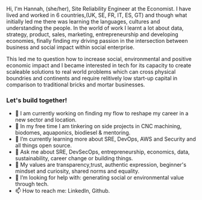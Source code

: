 Hi, I'm Hannah, (she/her), Site Reliability Engineer at the Economist. I have lived and worked in 6 countries,(UK, SE, FR, IT, ES, GT) and though what initially led me there was learning the languages, cultures and understanding the people. In the world of work I learnt a lot about data, strategy, product, sales, marketing, entrepreneurship and developing economies, finally finding my driving passion in the intersection between business and social impact within social enterprise.

This led me to question how to increase social, environmental and positive economic impact and I became interested in tech for its capacity to create scaleable solutions to real world problems which can cross physical boundries and continents and require relitively low start-up capital in comparison to traditional bricks and mortar businesses.

### Let's build together!

- 🔭 I am currently working on finding my flow to reshape my career in a new sector and location.
- 🌟 In my free time I am tinkering on side projects in CNC machining, biodomes, aquaponics, biodiesel & mentoring.
- 🌱 I’m currently learning more about SRE, DevOps, AWS and Security and all things open source.
- 💬 Ask me about SRE, DevSecOps, entrepreneurship, economics, data, sustainability, career change or building things.
- 🚀 My values are transparency,trust, authentic expression, beginner's mindset and curiosity, shared norms and equality.
- 🤔 I’m looking for help with: generating social or environmental value through tech.
- 📫 How to reach me: LinkedIn, Github.

<!-- Get in touch
- Mentor it forward: https://competent-curie-a96466.netlify.app/
- Personal portfolio: https://vigilant-hopper-27c595.netlify.app/
- Urtisan : https://happy-colden-35ad1a.netlify.app/
- Mecano: https://infallible-dubinsky-c5d6c9.netlify.app/
- Random inspiration: https://blissful-tesla-ed4682.netlify.app/ -->

